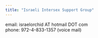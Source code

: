 ```yaml
---
title: "Israeli Intersex Support Group"
---
```


email: israelorchid AT hotmail <span class="caps">DOT</span> com<br>phone: 972-4-833-1357 (voice mail)<br><br>